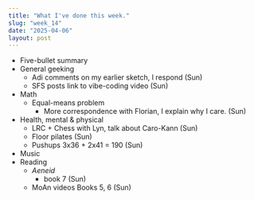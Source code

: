 ```yaml
---
title: "What I've done this week."
slug: "week_14"
date: "2025-04-06"
layout: post
---
```


* Five-bullet summary
* General geeking
    - Adi comments on my earlier sketch, I respond (Sun)
    - SFS posts link to vibe-coding video (Sun)
* Math
    - Equal-means problem
        - More correspondence with Florian, I explain why I care. (Sun)
* Health, mental & physical
    - LRC + Chess with Lyn, talk about Caro-Kann (Sun)
    - Floor pilates (Sun)
    - Pushups 3x36 + 2x41 = 190 (Sun)
* Music
* Reading
    - *Aeneid*
    	- book 7 (Sun)
	- MoAn videos Books 5, 6 (Sun)

